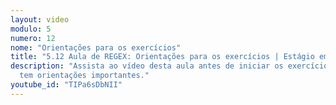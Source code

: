 ```yaml
---
layout: video
modulo: 5
numero: 12
nome: "Orientações para os exercícios"
title: "5.12 Aula de REGEX: Orientações para os exercícios | Estágio em Programação"
description: "Assista ao vídeo desta aula antes de iniciar os exercícios. Ele
  tem orientações importantes."
youtube_id: "TIPa6sDbNII"
---
```


